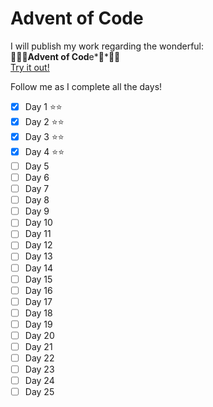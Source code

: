 # Advent of Code

I will publish my work regarding the wonderful:  
🎄🎅🏼**Advent of Cod**e*🎄*🎅🏼  
[Try it out!](https://adventofcode.com/)


Follow me as I complete all the days!
- [x] Day 1 ⭐️⭐️
- [x] Day 2 ⭐️⭐️
- [x] Day 3 ⭐️⭐️
- [x] Day 4 ⭐️⭐️
- [ ] Day 5
- [ ] Day 6
- [ ] Day 7
- [ ] Day 8
- [ ] Day 9
- [ ] Day 10
- [ ] Day 11
- [ ] Day 12
- [ ] Day 13
- [ ] Day 14
- [ ] Day 15
- [ ] Day 16
- [ ] Day 17
- [ ] Day 18
- [ ] Day 19
- [ ] Day 20
- [ ] Day 21
- [ ] Day 22
- [ ] Day 23
- [ ] Day 24
- [ ] Day 25

